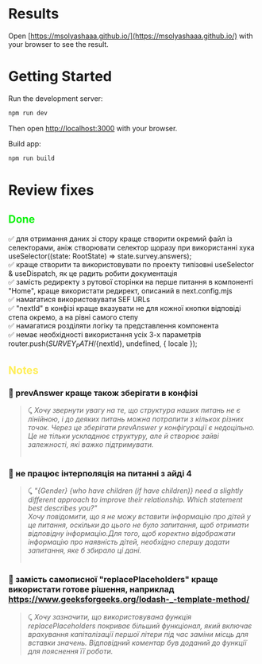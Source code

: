 # Results

Open [https://msolyashaaa.github.io/](https://msolyashaaa.github.io/) with your browser to see the result.

# Getting Started

Run the development server:

```bash
npm run dev
```

Then open [http://localhost:3000](http://localhost:3000) with your browser.


Build app:

```bash
npm run build
```


# Review fixes

## <span style="color: #06f106; font-weight: bold"> Done</span>

✅ для отримання даних зі стору краще створити окремий файл із селекторами, аніж створювати селектор щоразу при використанні хука useSelector((state: RootState) => state.survey.answers); <br />
✅ краще створити та використовувати по проекту типізовні useSelector & useDispatch, як це радить робити документація <br />
✅ замість редиректу з рутової сторінки на перше питання в компоненті "Home", краще використати редирект, описаний в next.config.mjs <br />
✅ намагатися використовувати SEF URLs <br />
✅ "nextId" в конфізі краще вказувати не для кожної кнопки відповіді степа окремо, а на рівні самого степу <br />
✅ намагатися розділяти логіку та представлення компонента <br />
✅ немає необхідності використання усіх 3-х параметрів router.push(${SURVEY_PATH}/${nextId}, undefined, { locale }); <br />

## <span style="color: #ffee58; font-weight: bold"> Notes</span>

### 💬 prevAnswer краще також зберігати в конфізі <br />
>⤹ *Хочу звернути увагу на те, що структура наших питань не є лінійною, і до деяких питань можна потрапити з кількох різних точок. Через це зберігати prevAnswer у конфігурації є недоцільно. Це не тільки ускладнює структуру, але й створює зайві залежності, які важко підтримувати.* <br /> <br />

### 💬 не працює інтерполяція на питанні з айді 4 <br /> 
>⤹ *"{Gender} {who have children (if have children)} need a slightly different approach to improve their relationship. Which statement best describes you?"
<br />Хочу повідомити, що я не можу вставити інформацію про дітей у це питання, оскільки до цього не було запитання, щоб отримати відповідну інформацію.Для того, щоб коректно відображати інформацію про наявність дітей, необхідно спершу додати запитання, яке б збирало ці дані.*<br /><br />

### 💬 замість самописної "replacePlaceholders" краще використати готове рішення, наприклад https://www.geeksforgeeks.org/lodash-_-template-method/ <br />
>⤹ *Хочу зазначити, що використовувана функція replacePlaceholders покриває більший функціонал, який включає врахування капіталізації першої літери під час заміни місць для вставки значень. Відповідний коментар був доданий до функції для пояснення її роботи.*<br />
